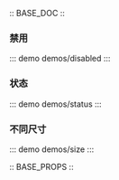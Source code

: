 :: BASE_DOC ::

### 禁用
::: demo demos/disabled 
:::

### 状态
::: demo demos/status 
:::

### 不同尺寸
::: demo demos/size 
:::

:: BASE_PROPS ::

